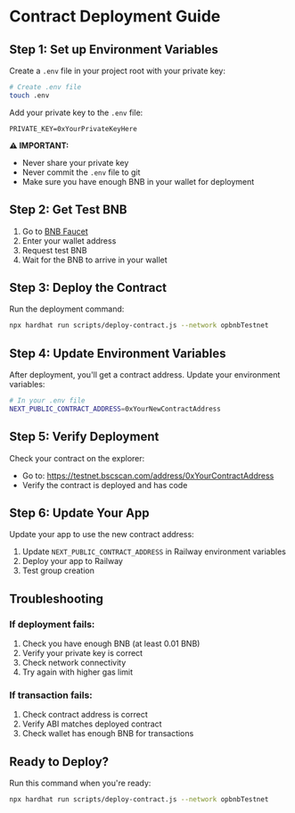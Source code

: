 # Contract Deployment Guide

## Step 1: Set up Environment Variables

Create a `.env` file in your project root with your private key:

```bash
# Create .env file
touch .env
```

Add your private key to the `.env` file:
```
PRIVATE_KEY=0xYourPrivateKeyHere
```

**⚠️ IMPORTANT:** 
- Never share your private key
- Never commit the `.env` file to git
- Make sure you have enough BNB in your wallet for deployment

## Step 2: Get Test BNB

1. Go to [BNB Faucet](https://testnet.bnbchain.org/faucet-smart)
2. Enter your wallet address
3. Request test BNB
4. Wait for the BNB to arrive in your wallet

## Step 3: Deploy the Contract

Run the deployment command:

```bash
npx hardhat run scripts/deploy-contract.js --network opbnbTestnet
```

## Step 4: Update Environment Variables

After deployment, you'll get a contract address. Update your environment variables:

```bash
# In your .env file
NEXT_PUBLIC_CONTRACT_ADDRESS=0xYourNewContractAddress
```

## Step 5: Verify Deployment

Check your contract on the explorer:
- Go to: https://testnet.bscscan.com/address/0xYourContractAddress
- Verify the contract is deployed and has code

## Step 6: Update Your App

Update your app to use the new contract address:

1. Update `NEXT_PUBLIC_CONTRACT_ADDRESS` in Railway environment variables
2. Deploy your app to Railway
3. Test group creation

## Troubleshooting

### If deployment fails:
1. Check you have enough BNB (at least 0.01 BNB)
2. Verify your private key is correct
3. Check network connectivity
4. Try again with higher gas limit

### If transaction fails:
1. Check contract address is correct
2. Verify ABI matches deployed contract
3. Check wallet has enough BNB for transactions

## Ready to Deploy?

Run this command when you're ready:

```bash
npx hardhat run scripts/deploy-contract.js --network opbnbTestnet
``` 
